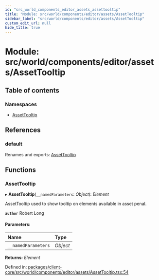 ```yaml
---
id: "src_world_components_editor_assets_assettooltip"
title: "Module: src/world/components/editor/assets/AssetTooltip"
sidebar_label: "src/world/components/editor/assets/AssetTooltip"
custom_edit_url: null
hide_title: true
---
```


# Module: src/world/components/editor/assets/AssetTooltip

## Table of contents

### Namespaces

- [AssetTooltip](src_world_components_editor_assets_assettooltip.assettooltip.md)

## References

### default

Renames and exports: [AssetTooltip](src_world_components_editor_assets_assettooltip.md#assettooltip)

## Functions

### AssetTooltip

▸ **AssetTooltip**(`__namedParameters`: *Object*): *Element*

AssetTooltip used to show tooltip on elements available in asset penal.

**`author`** Robert Long

#### Parameters:

| Name | Type |
| :------ | :------ |
| `__namedParameters` | *Object* |

**Returns:** *Element*

Defined in: [packages/client-core/src/world/components/editor/assets/AssetTooltip.tsx:54](https://github.com/xr3ngine/xr3ngine/blob/7e8e151f1/packages/client-core/src/world/components/editor/assets/AssetTooltip.tsx#L54)
